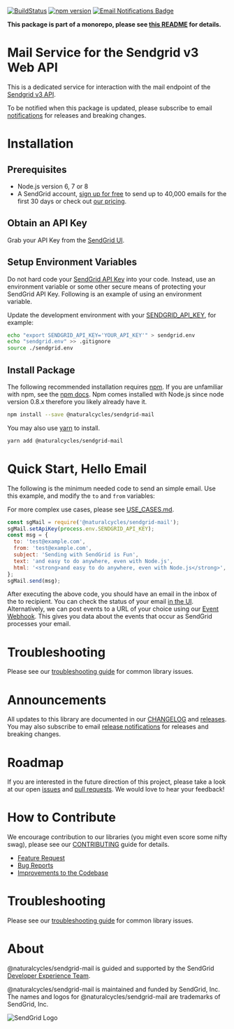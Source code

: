 [![BuildStatus](https://travis-ci.org/sendgrid/sendgrid-nodejs.svg?branch=master)](https://travis-ci.org/sendgrid/sendgrid-nodejs)
[![npm version](https://badge.fury.io/js/%40sendgrid%2Fclient.svg)](https://www.npmjs.com/org/sendgrid)
[![Email Notifications Badge](https://dx.sendgrid.com/badge/nodejs)](https://dx.sendgrid.com/newsletter/nodejs)

**This package is part of a monorepo, please see [this README](https://github.com/sendgrid/sendgrid-nodejs/blob/master/README.md) for details.**

# Mail Service for the Sendgrid v3 Web API
This is a dedicated service for interaction with the mail endpoint of the [Sendgrid v3 API](https://sendgrid.com/docs/API_Reference/api_v3.html).

To be notified when this package is updated, please subscribe to email [notifications](https://dx.sendgrid.com/newsletter/nodejs) for releases and breaking changes.

# Installation

## Prerequisites

- Node.js version 6, 7 or 8
- A SendGrid account, [sign up for free](https://sendgrid.com/free?source=sendgrid-nodejs) to send up to 40,000 emails for the first 30 days or check out [our pricing](https://sendgrid.com/pricing?source=sendgrid-nodejs).

## Obtain an API Key

Grab your API Key from the [SendGrid UI](https://app.sendgrid.com/settings/api_keys).

## Setup Environment Variables

Do not hard code your [SendGrid API Key](https://app.sendgrid.com/settings/api_keys) into your code. Instead, use an environment variable or some other secure means of protecting your SendGrid API Key. Following is an example of using an environment variable.

Update the development environment with your [SENDGRID_API_KEY](https://app.sendgrid.com/settings/api_keys), for example:

```bash
echo "export SENDGRID_API_KEY='YOUR_API_KEY'" > sendgrid.env
echo "sendgrid.env" >> .gitignore
source ./sendgrid.env
```

## Install Package

The following recommended installation requires [npm](https://npmjs.org/). If you are unfamiliar with npm, see the [npm docs](https://npmjs.org/doc/). Npm comes installed with Node.js since node version 0.8.x therefore you likely already have it.

```sh
npm install --save @naturalcycles/sendgrid-mail
```

You may also use [yarn](https://yarnpkg.com/en/) to install.

```sh
yarn add @naturalcycles/sendgrid-mail
```

<a name="quick-start"></a>
# Quick Start, Hello Email

The following is the minimum needed code to send an simple email. Use this example, and modify the `to` and `from` variables:

For more complex use cases, please see [USE_CASES.md](https://github.com/sendgrid/sendgrid-nodejs/blob/master/packages/mail/USE_CASES.md).

```js
const sgMail = require('@naturalcycles/sendgrid-mail');
sgMail.setApiKey(process.env.SENDGRID_API_KEY);
const msg = {
  to: 'test@example.com',
  from: 'test@example.com',
  subject: 'Sending with SendGrid is Fun',
  text: 'and easy to do anywhere, even with Node.js',
  html: '<strong>and easy to do anywhere, even with Node.js</strong>',
};
sgMail.send(msg);
```

After executing the above code, you should have an email in the inbox of the to recipient. You can check the status of your email [in the UI](https://app.sendgrid.com/email_activity?). Alternatively, we can post events to a URL of your choice using our [Event Webhook](https://sendgrid.com/docs/API_Reference/Webhooks/event.html). This gives you data about the events that occur as SendGrid processes your email.

<a name="troubleshooting"></a>
# Troubleshooting

Please see our [troubleshooting guide](https://github.com/sendgrid/sendgrid-nodejs/blob/master/TROUBLESHOOTING.md) for common library issues.

<a name="announcements"></a>
# Announcements

All updates to this library are documented in our [CHANGELOG](https://github.com/sendgrid/sendgrid-nodejs/blob/master/CHANGELOG.md) and [releases](https://github.com/sendgrid/sendgrid-nodejs/releases). You may also subscribe to email [release notifications](https://dx.sendgrid.com/newsletter/nodejs) for releases and breaking changes.

<a name="roadmap"></a>
# Roadmap

If you are interested in the future direction of this project, please take a look at our open [issues](https://github.com/sendgrid/sendgrid-nodejs/issues) and [pull requests](https://github.com/sendgrid/sendgrid-nodejs/pulls). We would love to hear your feedback!

<a name="contribute"></a>
# How to Contribute

We encourage contribution to our libraries (you might even score some nifty swag), please see our [CONTRIBUTING](https://github.com/sendgrid/sendgrid-nodejs/blob/master/CONTRIBUTING.md) guide for details.

* [Feature Request](https://github.com/sendgrid/sendgrid-nodejs/tree/master/CONTRIBUTING.md#feature-request)
* [Bug Reports](https://github.com/sendgrid/sendgrid-nodejs/tree/master/CONTRIBUTING.md#submit-a-bug-report)
* [Improvements to the Codebase](https://github.com/sendgrid/sendgrid-nodejs/tree/master/CONTRIBUTING.md#improvements-to-the-codebase)

<a name="troubleshooting"></a>
# Troubleshooting

Please see our [troubleshooting guide](https://github.com/sendgrid/sendgrid-nodejs/blob/master/TROUBLESHOOTING.md) for common library issues.

<a name="about"></a>
# About

@naturalcycles/sendgrid-mail is guided and supported by the SendGrid [Developer Experience Team](mailto:dx@sendgrid.com).

@naturalcycles/sendgrid-mail is maintained and funded by SendGrid, Inc. The names and logos for @naturalcycles/sendgrid-mail are trademarks of SendGrid, Inc.

![SendGrid Logo](https://uiux.s3.amazonaws.com/2016-logos/email-logo%402x.png)